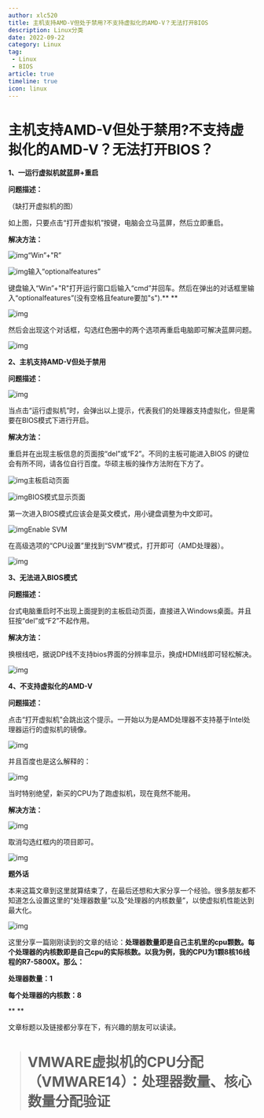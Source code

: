 ```yaml
---
author: xlc520
title: 主机支持AMD-V但处于禁用?不支持虚拟化的AMD-V？无法打开BIOS
description: Linux分类
date: 2022-09-22
category: Linux
tag: 
 - Linux
 - BIOS
article: true
timeline: true
icon: linux
---
```


# 主机支持AMD-V但处于禁用?不支持虚拟化的AMD-V？无法打开BIOS？

**1、一运行虚拟机就蓝屏+重启**

**问题描述：**

（缺打开虚拟机的图）

如上图，只要点击“打开虚拟机”按键，电脑会立马蓝屏，然后立即重启。

**解决方法：**



![img](https://static.xlc520.tk/blogImage/31155b658f7ffedad509c8153584cb8caf1ed296.png@600w_351h_progressive.webp)“Win”+"R”



![img](https://static.xlc520.tk/blogImage/8b3fb1adef1e62862fee897a5857d774f5360113.png@942w_494h_progressive.webp)输入“optionalfeatures”



键盘输入“Win”+"R"打开运行窗口后输入“cmd”并回车。然后在弹出的对话框里输入“optionalfeatures”(没有空格且feature要加"s").**
**

![img](https://static.xlc520.tk/blogImage/ced2675bc4fdd19dea324a7b838d9f563541c8b5.png@644w_821h_progressive.webp)



然后会出现这个对话框，勾选红色圈中的两个选项再重启电脑即可解决蓝屏问题。



![img](https://static.xlc520.tk/blogImage/4adb9255ada5b97061e610b682b8636764fe50ed.png@progressive.webp)

**2、主机支持AMD-V但处于禁用**

**问题描述：**

![img](https://static.xlc520.tk/blogImage/05e01b833aac32143983890166841fbf66e796aa.png@567w_476h_progressive.webp)

当点击“运行虚拟机”时，会弹出以上提示，代表我们的处理器支持虚拟化，但是需要在BIOS模式下进行开启。

**解决方法：**

重启并在出现主板信息的页面按“del”或“F2”。不同的主板可能进入BIOS 的键位会有所不同，请各位自行百度。华硕主板的操作方法附在下方了。

![img](https://static.xlc520.tk/blogImage/7f7a2ad3edc43a430850fe5a2733738ce0d00b26.jpg@942w_707h_progressive.webp)主板启动页面

![img](https://static.xlc520.tk/blogImage/2e2648c7d94f7a41aecf86b371842befa61d9256.jpg@942w_707h_progressive.webp)BIOS模式显示页面

第一次进入BIOS模式应该会是英文模式，用小键盘调整为中文即可。

![img](https://static.xlc520.tk/blogImage/ddb8447783c0455dd65b76ee5292cb3ef89784a3.jpg@942w_707h_progressive.webp)Enable SVM

在高级选项的“CPU设置”里找到“SVM”模式，打开即可（AMD处理器）。

![img](https://static.xlc520.tk/blogImage/4adb9255ada5b97061e610b682b8636764fe50ed.png@progressive.webp)

**3、无法进入BIOS模式**

**问题描述：**

台式电脑重启时不出现上面提到的主板启动页面，直接进入Windows桌面。并且狂按“del”或“F2”不起作用。

**解决方法：**

换根线吧，据说DP线不支持bios界面的分辨率显示，换成HDMI线即可轻松解决。

![img](https://static.xlc520.tk/blogImage/4adb9255ada5b97061e610b682b8636764fe50ed.png@progressive.webp)

**4、不支持虚拟化的AMD-V**

**问题描述：**

点击“打开虚拟机”会跳出这个提示。一开始以为是AMD处理器不支持基于Intel处理器运行的虚拟机的镜像。



![img](https://static.xlc520.tk/blogImage/3e9d74b2e146be802523608dd580b0dacd400fd5.png@606w_204h_progressive.webp)

并且百度也是这么解释的：

![img](https://static.xlc520.tk/blogImage/641861f2fc1c0adf93fd14ef00e2b318646cdc77.png@942w_513h_progressive.webp)

当时特别绝望，新买的CPU为了跑虚拟机，现在竟然不能用。



**解决方法：**



![img](https://static.xlc520.tk/blogImage/c7822a0813e7e30b38254a19ae31f3ae942e236b.png@942w_1026h_progressive.webp)

取消勾选红框内的项目即可。



![img](https://static.xlc520.tk/blogImage/4adb9255ada5b97061e610b682b8636764fe50ed.png@progressive.webp)

**题外话**

本来这篇文章到这里就算结束了，在最后还想和大家分享一个经验。很多朋友都不知道怎么设置这里的“处理器数量”以及“处理器的内核数量”，以使虚拟机性能达到最大化。



![img](https://static.xlc520.tk/blogImage/e5ef0fe620b0cf6ce3a7afd7cf8377cef30d1e7e.png@942w_350h_progressive.webp)

这里分享一篇刚刚读到的文章的结论：**处理器数量即是自己主机里的cpu颗数。每个处理器的内核数即是自己cpu的实际核数。以我为例，我的CPU为1颗8核16线程的R7-5800X。那么：**

**处理器数量：1**

**每个处理器的内核数：8**

**
**

文章标题以及链接都分享在下，有兴趣的朋友可以读读。

> # VMWARE虚拟机的CPU分配（VMWARE14）：处理器数量、核心数量分配验证